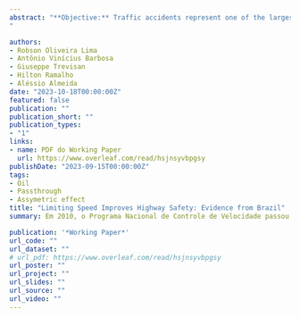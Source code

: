 ```yaml
---
abstract: "**Objective:** Traffic accidents represent one of the largest causes of death in the world, with increase evidence that low and middle income countries are being disproportionately affected. Brazil has adopted policies aimed at reducing accidents and decrease its severity. In 2010, *Programa Nacional de Controle de Velocidade*, or National Plan for Speed Control, was implemented with the objective of installing thousands of electronic speed cameras on Brazilian federal highways. Amidst several criticisms about the program's effectiveness, it was briefly interrupted in 2019. **Methodology:** Using data about traffic accidents for the period 2011-2018, we build a panel for thousands of roads that were treated by a speed camera. We took advantage of the staggered way as electronic cameras were being installed on federal roads to identify their effect on the total number of road accidents using a event study empirical strategy.  **Results:** Our results seem to suggest that the installation of a camera on a site can reduce accidents and its severity. When analysing heterogeneity in the relationship between site characterists and accidents rate, we conclude that speed cameras are more effective on rural sites and during daylight.  
"

authors:
- Robson Oliveira Lima
- Antônio Vinícius Barbosa
- Giuseppe Trevisan
- Hilton Ramalho
- Aléssio Almeida
date: "2023-10-18T00:00:00Z"
featured: false
publication: ""
publication_short: ""
publication_types:
- "1"
links:
- name: PDF do Working Paper
  url: https://www.overleaf.com/read/hsjnsyvbpgsy
publishDate: "2023-09-15T00:00:00Z"
tags:
- Oil
- Passthrough
- Assymetric effect
title: "Limiting Speed Improves Highway Safety: Evidence from Brazil"
summary: Em 2010, o Programa Nacional de Controle de Velocidade passou a instalar milhares de câmeras de controle de velocidade (lombadas) nas estradas federais do Brasil.Usando dados de acidentes de tráfego para o período 2011-2018, foi possível mostrar que a instalação de uma lombada pode reduzir o total de acidentes e a sua severidade.

publication: '*Working Paper*'
url_code: ""
url_dataset: ""
# url_pdf: https://www.overleaf.com/read/hsjnsyvbpgsy
url_poster: ""
url_project: ""
url_slides: ""
url_source: ""
url_video: ""
---
```


